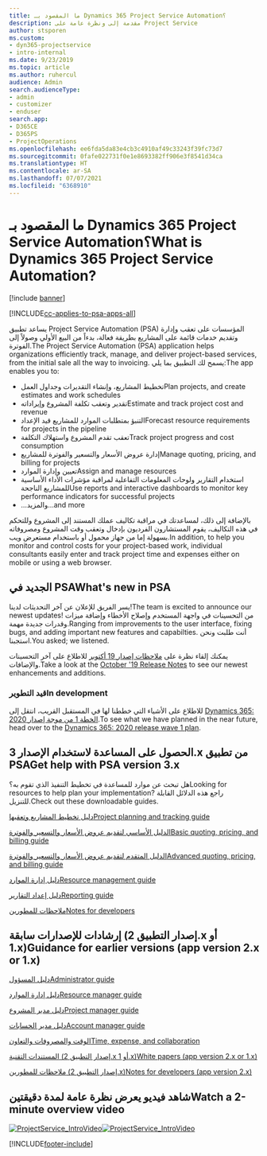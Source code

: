 ```yaml
---
title: ما المقصود بـ Dynamics 365 Project Service Automation؟
description: مقدمة إلى ونظرة عامة على Project Service
author: stsporen
ms.custom:
- dyn365-projectservice
- intro-internal
ms.date: 9/23/2019
ms.topic: article
ms.author: ruhercul
audience: Admin
search.audienceType:
- admin
- customizer
- enduser
search.app:
- D365CE
- D365PS
- ProjectOperations
ms.openlocfilehash: ee6fda5da83e4cb3c4910af49c33243f39fc73d7
ms.sourcegitcommit: 0fafe022731f0e1e8693382ff906e3f8541d34ca
ms.translationtype: HT
ms.contentlocale: ar-SA
ms.lasthandoff: 07/07/2021
ms.locfileid: "6368910"
---
```

# <a name="what-is-dynamics-365-project-service-automation"></a><span data-ttu-id="d5fe6-103">ما المقصود بـ Dynamics 365 Project Service Automation؟</span><span class="sxs-lookup"><span data-stu-id="d5fe6-103">What is Dynamics 365 Project Service Automation?</span></span>

[!include [banner](../includes/psa-now-project-operations.md)]

[!INCLUDE[cc-applies-to-psa-apps-all](../includes/cc-applies-to-psa-apps-all.md)]

<span data-ttu-id="d5fe6-104">يساعد تطبيق Project Service Automation ‏(PSA) المؤسسات على تعقب وإدارة وتقديم خدمات قائمة على المشاريع بطريقة فعالة، بدءاً من البيع الأولي وصولاً إلى الفوترة.</span><span class="sxs-lookup"><span data-stu-id="d5fe6-104">The Project Service Automation (PSA) application helps organizations efficiently track, manage, and deliver project-based services, from the initial sale all the way to invoicing.</span></span> <span data-ttu-id="d5fe6-105">يسمح لك التطبيق بما يلي:</span><span class="sxs-lookup"><span data-stu-id="d5fe6-105">The app enables you to:</span></span>

- <span data-ttu-id="d5fe6-106">تخطيط المشاريع، وإنشاء التقديرات وجداول العمل</span><span class="sxs-lookup"><span data-stu-id="d5fe6-106">Plan projects, and create estimates and work schedules</span></span>
- <span data-ttu-id="d5fe6-107">تقدير وتعقب تكلفة المشروع وإيراداته</span><span class="sxs-lookup"><span data-stu-id="d5fe6-107">Estimate and track project cost and revenue</span></span>
- <span data-ttu-id="d5fe6-108">التنبؤ‬ بمتطلبات الموارد للمشاريع قيد الإعداد</span><span class="sxs-lookup"><span data-stu-id="d5fe6-108">Forecast resource requirements for projects in the pipeline</span></span>
- <span data-ttu-id="d5fe6-109">تعقب تقدم المشروع واستهلاك التكلفة‬</span><span class="sxs-lookup"><span data-stu-id="d5fe6-109">Track project progress and cost consumption</span></span>
- <span data-ttu-id="d5fe6-110">إدارة عروض الأسعار والتسعير والفوترة للمشاريع</span><span class="sxs-lookup"><span data-stu-id="d5fe6-110">Manage quoting, pricing, and billing for projects</span></span>
- <span data-ttu-id="d5fe6-111">تعيين وإدارة الموارد</span><span class="sxs-lookup"><span data-stu-id="d5fe6-111">Assign and manage resources</span></span>
- <span data-ttu-id="d5fe6-112">استخدام التقارير ولوحات المعلومات التفاعلية لمراقبة مؤشرات الأداء الأساسية للمشاريع الناجحة</span><span class="sxs-lookup"><span data-stu-id="d5fe6-112">Use reports and interactive dashboards to monitor key performance indicators for successful projects</span></span>
- <span data-ttu-id="d5fe6-113">...والمزيد</span><span class="sxs-lookup"><span data-stu-id="d5fe6-113">...and more</span></span>

<span data-ttu-id="d5fe6-114">بالإضافة إلى ذلك، لمساعدتك في مراقبة تكاليف عملك المستند إلى المشروع وللتحكم في هذه التكاليف، يقوم المستشارون الفرديون بإدخال وتعقب وقت المشروع ومصروفاته بسهولة إما من جهاز محمول أو باستخدام مستعرض ويب.</span><span class="sxs-lookup"><span data-stu-id="d5fe6-114">In addition, to help you monitor and control costs for your project-based work, individual consultants easily enter and track project time and expenses either on mobile or using a web browser.</span></span>

## <a name="whats-new-in-psa"></a><span data-ttu-id="d5fe6-115">الجديد في PSA</span><span class="sxs-lookup"><span data-stu-id="d5fe6-115">What's new in PSA</span></span>
<span data-ttu-id="d5fe6-116">يسر الفريق للإعلان عن آخر التحديثات لدينا!</span><span class="sxs-lookup"><span data-stu-id="d5fe6-116">The team is excited to announce our newest updates!</span></span> <span data-ttu-id="d5fe6-117">من التحسينات في واجهة المستخدم وإصلاح الأخطاء وإضافة ميزات وقدرات جديدة مهمة.</span><span class="sxs-lookup"><span data-stu-id="d5fe6-117">Ranging from improvements to the user interface, fixing bugs, and adding important new features and capabilties.</span></span> <span data-ttu-id="d5fe6-118">أنت طلبت ونحن استجبنا.</span><span class="sxs-lookup"><span data-stu-id="d5fe6-118">You asked; we listened.</span></span>

<span data-ttu-id="d5fe6-119">يمكنك إلقاء نظرة على [ملاحظات إصدار 19 أكتوبر](/dynamics365-release-plan/2019wave2/index) للاطلاع على آخر التحسينات والإضافات.</span><span class="sxs-lookup"><span data-stu-id="d5fe6-119">Take a look at the [October '19 Release Notes](/dynamics365-release-plan/2019wave2/index) to see our newest enhancements and additions.</span></span>

### <a name="in-development"></a><span data-ttu-id="d5fe6-120">قيد التطوير</span><span class="sxs-lookup"><span data-stu-id="d5fe6-120">In development</span></span>
<span data-ttu-id="d5fe6-121">للاطلاع على الأشياء التي خططنا لها في المستقبل القريب، انتقل إلى [Dynamics 365: الخطة 1 من موجة إصدار 2020](/dynamics365-release-plan/2020wave1/index).</span><span class="sxs-lookup"><span data-stu-id="d5fe6-121">To see what we have planned in the near future, head over to the [Dynamics 365: 2020 release wave 1 plan](/dynamics365-release-plan/2020wave1/index).</span></span>

## <a name="get-help-with-psa-version-3x"></a><span data-ttu-id="d5fe6-122">الحصول على المساعدة لاستخدام الإصدار 3.x من تطبيق PSA</span><span class="sxs-lookup"><span data-stu-id="d5fe6-122">Get help with PSA version 3.x</span></span>
<span data-ttu-id="d5fe6-123">هل تبحث عن موارد للمساعدة في تخطيط التنفيذ الذي تقوم به؟</span><span class="sxs-lookup"><span data-stu-id="d5fe6-123">Looking for resources to help plan your implementation?</span></span> <span data-ttu-id="d5fe6-124">راجع هذه الدلائل القابلة للتنزيل.</span><span class="sxs-lookup"><span data-stu-id="d5fe6-124">Check out these downloadable guides.</span></span>

 [<span data-ttu-id="d5fe6-125">دليل تخطيط المشاريع وتعقبها</span><span class="sxs-lookup"><span data-stu-id="d5fe6-125">Project planning and tracking guide</span></span>](../psa/implementation-guides/project-planning-tracking.md)

 [<span data-ttu-id="d5fe6-126">الدليل الأساسي لتقديم عروض الأسعار والتسعير والفوترة</span><span class="sxs-lookup"><span data-stu-id="d5fe6-126">Basic quoting, pricing, and billing guide</span></span>](../psa/implementation-guides/begin-quoting-pricing-billing.md)

 [<span data-ttu-id="d5fe6-127">الدليل المتقدم لتقديم عروض الأسعار والتسعير والفوترة</span><span class="sxs-lookup"><span data-stu-id="d5fe6-127">Advanced quoting, pricing, and billing guide</span></span>](../psa/implementation-guides/adv-quoting-pricing-billing.md)

 [<span data-ttu-id="d5fe6-128">دليل إدارة الموارد</span><span class="sxs-lookup"><span data-stu-id="d5fe6-128">Resource management guide</span></span>](../psa/implementation-guides/resource-management-guide.md)

 [<span data-ttu-id="d5fe6-129">دليل إعداد التقارير</span><span class="sxs-lookup"><span data-stu-id="d5fe6-129">Reporting guide</span></span>](../psa/implementation-guides/reporting-guide.md)

 [<span data-ttu-id="d5fe6-130">ملاحظات للمطورين</span><span class="sxs-lookup"><span data-stu-id="d5fe6-130">Notes for developers</span></span>](../psa/developer-guides/overview-dev-notes-v3.x.md)

## <a name="guidance-for-earlier-versions-app-version-2x-or-1x"></a><span data-ttu-id="d5fe6-131">إرشادات للإصدارات سابقة (إصدار التطبيق 2.x أو 1.x)</span><span class="sxs-lookup"><span data-stu-id="d5fe6-131">Guidance for earlier versions (app version 2.x or 1.x)</span></span>
 [<span data-ttu-id="d5fe6-132">دليل المسؤول</span><span class="sxs-lookup"><span data-stu-id="d5fe6-132">Administrator guide</span></span>](../psa/admin-guide.md)

 [<span data-ttu-id="d5fe6-133">دليل إدارة الموارد</span><span class="sxs-lookup"><span data-stu-id="d5fe6-133">Resource manager guide</span></span>](../psa/resource-manager-guide.md)

 [<span data-ttu-id="d5fe6-134">دليل مدير المشروع</span><span class="sxs-lookup"><span data-stu-id="d5fe6-134">Project manager guide</span></span>](../psa/project-manager-guide.md)

 [<span data-ttu-id="d5fe6-135">دليل مدير الحسابات</span><span class="sxs-lookup"><span data-stu-id="d5fe6-135">Account manager guide</span></span>](../psa/account-manager-guide.md)

 [<span data-ttu-id="d5fe6-136">الوقت والمصروفات والتعاون</span><span class="sxs-lookup"><span data-stu-id="d5fe6-136">Time, expense, and collaboration</span></span>](../psa/time-expense-collaboration-guide.md)

 [<span data-ttu-id="d5fe6-137">المستندات التقنية (إصدار التطبيق 2.x أو 1.x)</span><span class="sxs-lookup"><span data-stu-id="d5fe6-137">White papers (app version 2.x or 1.x)</span></span>](../psa/white-papers.md)

 [<span data-ttu-id="d5fe6-138">ملاحظات للمطورين (إصدار التطبيق 2.x)</span><span class="sxs-lookup"><span data-stu-id="d5fe6-138">Notes for developers (app version 2.x)</span></span>](../psa/developer-guides/add-custom-qoi-forms-v2.x.md)

 ## <a name="watch-a-2-minute-overview-video"></a><span data-ttu-id="d5fe6-139">شاهد فيديو يعرض نظرة عامة لمدة دقيقتين</span><span class="sxs-lookup"><span data-stu-id="d5fe6-139">Watch a 2-minute overview video</span></span>
 <a name="heroArea"></a> <span data-ttu-id="d5fe6-140">[![ProjectService_IntroVideo](../psa/media/project-service-intro-video.png "ProjectService_IntroVideo")](https://go.microsoft.com/fwlink/p/?LinkId=799457)</span><span class="sxs-lookup"><span data-stu-id="d5fe6-140">[![ProjectService_IntroVideo](../psa/media/project-service-intro-video.png "ProjectService_IntroVideo")](https://go.microsoft.com/fwlink/p/?LinkId=799457)</span></span>




[!INCLUDE[footer-include](../includes/footer-banner.md)]
